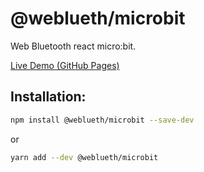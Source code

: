 # @weblueth/microbit

Web Bluetooth react micro:bit.

[Live Demo (GitHub Pages)](https://jp-rad.github.io/weblueth-microbit/)

## Installation:

```bash
npm install @weblueth/microbit --save-dev
```

or

```bash
yarn add --dev @weblueth/microbit
```
